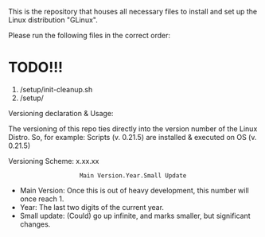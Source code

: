 This is the repository that houses all necessary files to install and set up the Linux distribution "GLinux".

Please run the following files in the correct order:

# TODO!!!

1. /setup/init-cleanup.sh
2. /setup/







Versioning declaration & Usage:

The versioning of this repo ties directly into the version number of the Linux Distro. So, for example: Scripts (v. 0.21.5) are installed & executed on OS (v. 0.21.5)

Versioning Scheme:                 x.xx.xx

                        Main Version.Year.Small Update

- Main Version: Once this is out of heavy development, this number will once reach 1.
- Year: The last two digits of the current year.
- Small update: (Could) go up infinite, and marks smaller, but significant changes.

